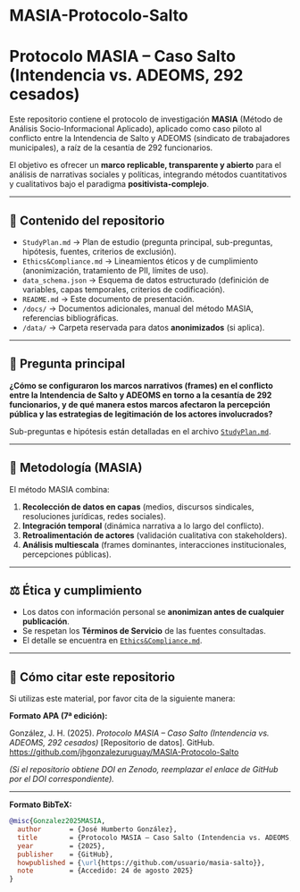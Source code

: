 # MASIA-Protocolo-Salto
# Protocolo MASIA – Caso Salto (Intendencia vs. ADEOMS, 292 cesados)

Este repositorio contiene el protocolo de investigación **MASIA** (Método de Análisis Socio-Informacional Aplicado), aplicado como caso piloto al conflicto entre la Intendencia de Salto y ADEOMS (sindicato de trabajadores municipales), a raíz de la cesantía de 292 funcionarios.

El objetivo es ofrecer un **marco replicable, transparente y abierto** para el análisis de narrativas sociales y políticas, integrando métodos cuantitativos y cualitativos bajo el paradigma **positivista-complejo**.

---

## 📑 Contenido del repositorio

- `StudyPlan.md` → Plan de estudio (pregunta principal, sub-preguntas, hipótesis, fuentes, criterios de exclusión).  
- `Ethics&Compliance.md` → Lineamientos éticos y de cumplimiento (anonimización, tratamiento de PII, límites de uso).  
- `data_schema.json` → Esquema de datos estructurado (definición de variables, capas temporales, criterios de codificación).  
- `README.md` → Este documento de presentación.  
- `/docs/` → Documentos adicionales, manual del método MASIA, referencias bibliográficas.  
- `/data/` → Carpeta reservada para datos **anonimizados** (si aplica).  

---

## 🎯 Pregunta principal

**¿Cómo se configuraron los marcos narrativos (frames) en el conflicto entre la Intendencia de Salto y ADEOMS en torno a la cesantía de 292 funcionarios, y de qué manera estos marcos afectaron la percepción pública y las estrategias de legitimación de los actores involucrados?**

Sub-preguntas e hipótesis están detalladas en el archivo [`StudyPlan.md`](StudyPlan.md).

---

## 🧩 Metodología (MASIA)

El método MASIA combina:

1. **Recolección de datos en capas** (medios, discursos sindicales, resoluciones jurídicas, redes sociales).  
2. **Integración temporal** (dinámica narrativa a lo largo del conflicto).  
3. **Retroalimentación de actores** (validación cualitativa con stakeholders).  
4. **Análisis multiescala** (frames dominantes, interacciones institucionales, percepciones públicas).  

---

## ⚖️ Ética y cumplimiento

- Los datos con información personal se **anonimizan antes de cualquier publicación**.  
- Se respetan los **Términos de Servicio** de las fuentes consultadas.  
- El detalle se encuentra en [`Ethics&Compliance.md`](Ethics&Compliance.md).

---

## 📌 Cómo citar este repositorio

Si utilizas este material, por favor cita de la siguiente manera:

**Formato APA (7ª edición):**

González, J. H. (2025). *Protocolo MASIA – Caso Salto (Intendencia vs. ADEOMS, 292 cesados)* [Repositorio de datos]. GitHub.   https://github.com/jhgonzalezuruguay/MASIA-Protocolo-Salto  

*(Si el repositorio obtiene DOI en Zenodo, reemplazar el enlace de GitHub por el DOI correspondiente).*

---

**Formato BibTeX:**

```bibtex
@misc{Gonzalez2025MASIA,
  author       = {José Humberto González},
  title        = {Protocolo MASIA – Caso Salto (Intendencia vs. ADEOMS, 292 cesados)},
  year         = {2025},
  publisher    = {GitHub},
  howpublished = {\url{https://github.com/usuario/masia-salto}},
  note         = {Accedido: 24 de agosto 2025}
}


